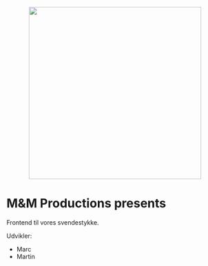 <p align="center">
<img src="https://user-images.githubusercontent.com/45755442/159581290-f0c682af-38bc-4f8e-86ac-e6b8080f0688.png" width="400" >
</p>


# M&M Productions presents

Frontend til vores svendestykke. 

Udvikler: 
- Marc 
- Martin
